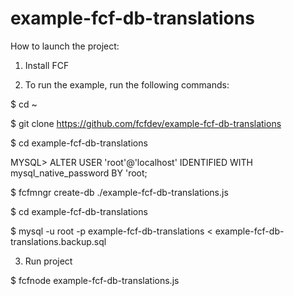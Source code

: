 # example-fcf-db-translations
How to launch the project:

1) Install FCF

2) To run the example, run the following commands:

$ cd ~

$ git clone https://github.com/fcfdev/example-fcf-db-translations

$ cd example-fcf-db-translations

MYSQL> ALTER USER 'root'@'localhost' IDENTIFIED WITH mysql_native_password BY 'root;

$ fcfmngr create-db ./example-fcf-db-translations.js

$ cd example-fcf-db-translations

$ mysql -u root -p example-fcf-db-translations < example-fcf-db-translations.backup.sql

3) Run project

$ fcfnode example-fcf-db-translations.js
